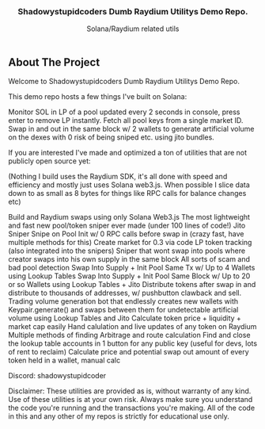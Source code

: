 <br/>
<p align="center">
  <h3 align="center">Shadowystupidcoders Dumb Raydium Utilitys Demo Repo.</h3>

  <p align="center">
    Solana/Raydium related utils
    <br/>
    <br/>
  </p>
</p>

## About The Project

Welcome to Shadowystupidcoders Dumb Raydium Utilitys Demo Repo. 

This demo repo hosts a few things I've built on Solana:

Monitor SOL in LP of a pool updated every 2 seconds in console, press enter to remove LP instantly.
Fetch all pool keys from a single market ID.
Swap in and out in the same block w/ 2 wallets to generate artificial volume on the dexes with 0 risk of being sniped etc. using jito bundles. 

If you are interested I've made and optimized a ton of utilities that are not publicly open source yet:

(Nothing I build uses the Raydium SDK, it's all done with speed and efficiency and mostly just uses Solana web3.js. When possible I slice data down to as small as 8 bytes for things like RPC calls for balance changes etc)

Build and Raydium swaps using only Solana Web3.js
The most lightweight and fast new pool/token sniper ever made (under 100 lines of code!)
Jito Sniper
Snipe on Pool Init w/ 0 RPC calls before swap in (crazy fast, have multiple methods for this)
Create market for 0.3 via code
LP token tracking (also integrated into the snipers)
Sniper that wont swap into pools where creator swaps into his own supply in the same block
All sorts of scam and bad pool detection
Swap Into Supply + Init Pool Same Tx w/ Up to 4 Wallets using Lookup Tables
Swap Into Supply + Init Pool Same Block w/ Up to 20 or so Wallets using Lookup Tables + Jito
Distribute tokens after swap in and distribute to thousands of addresses, w/ pushbutton clawback and sell.
Trading volume generation bot that endlessly creates new wallets with Keypair.generate() and swaps between them for undetectable artificial volume using Lookup Tables and Jito
Calculate token price + liquidity + market cap easily
Hand calulation and live updates of any token on Raydium
Multiple methods of finding Arbitrage and route calculation
Find and close the lookup table accounts in 1 button for any public key (useful for devs, lots of rent to reclaim)
Calculate price and potential swap out amount of every token held in a wallet, manual calc

Discord: shadowystupidcoder

Disclaimer: These utilities are provided as is, without warranty of any kind. Use of these utilities is at your own risk. Always make sure you understand the code you're running and the transactions you're making. All of the code in this and any other of my repos is strictly for educational use only.
